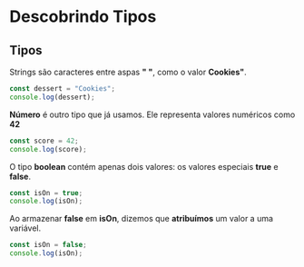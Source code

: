 # Descobrindo Tipos

## Tipos

Strings são caracteres entre aspas **" "**, como o valor **Cookies"**.

```js
const dessert = "Cookies";
console.log(dessert);
```
**Número** é outro tipo que já usamos. Ele representa valores numéricos como **42**

```js
const score = 42;
console.log(score);
```
O tipo **boolean** contém apenas dois valores: os valores especiais **true** e **false**.

```js
const isOn = true;
console.log(isOn);
```
Ao armazenar **false** em **isOn**, dizemos que **atribuímos** um valor a uma variável.

```js
const isOn = false;
console.log(isOn);
```